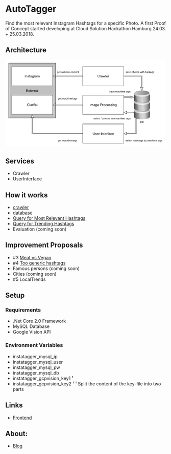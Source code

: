 # AutoTagger
Find the most relevant Instagram Hashtags for a specific Photo. A first Proof of Concept started developing at Cloud Solution Hackathon Hamburg 24.03. + 25.03.2018.

## Architecture
![](/doc/architecture2.png)

## Services
  * Crawler
  * UserInterface

## How it works
  * [crawler](/doc/quality_improvement_2_crawler.md)
  * [database](/doc/quality_improvement_1_better_database.md)
  * [Query for Most Relevant Hashtags](/doc/relational-query-for-most-relevant.md)
  * [Query for Trending Hashtags](/doc/relational-query-for-trending.md)
  * Evaluation (coming soon)
  
## Improvement Proposals
  * #3 [Meat vs Vegan](/doc/quality_improvement_3_meat_vs_vegan.txt)
  * #4 [Too generic hashtags](/doc/quality_improvement_4_flag_too_generic_hashtags.md)
  * Famous persons (coming soon)
  * Cities (coming soon)
  * #5 LocalTrends

## Setup
### Requirements
  * .Net Core 2.0 Framework
  * MySQL Database
  * Google Vision API

### Environment Variables
  * instatagger_mysql_ip
  * instatagger_mysql_user
  * instatagger_mysql_pw
  * instatagger_mysql_db
  * instatagger_gcpvision_key1 ¹
  * instatagger_gcpvision_key2 ¹
¹ Split the content of the key-file into two parts

## Links
  * [Frontend](http://instatagger.do-epic-sh.it/)

## About:
  * [Blog](http://darionot.es/)

